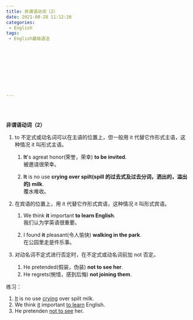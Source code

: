 ```yaml
---
title: 非谓语动词（2）
date: 2021-08-28 11:12:26
categories:
 - English
tags:
 - English基础语法










---
```


<br>
<br>



**非谓语动词（2）**

1. to 不定式或动名词可以在主语的位置上，但一般用 it 代替它作形式主语，这种情况 it 叫形式主语。

    1. **It**'s agreat honor(荣誉，荣幸) **to be invited**.  
        被邀请很荣幸。

    2. **It** is no use **crying over spilt(spill 的过去式及过去分词，洒出的，溢出的) milk**.  
        覆水难收。

2. 在宾语的位置上，用 it 代替它作形式宾语，这种情况 it 叫形式宾语。

    1. We think **it** important **to learn English**.  
        我们认为学英语很重要。

    2. I found **it** pleasant(令人愉快) **walking in the park**.  
        在公园里走是件乐事。

3. 对动名词不定式进行否定时，在不定式或动名词前加 not 否定。

    1. He pretended(假装，伪装) **not to see her**.
    2. He regrets(惋惜，感到后悔) **not joining them**.

练习：

1. <u>It</u> is no use <u>crying</u> over spilt milk.
2. We think <u>it</u> important <u>to learn</u> English.
3. He pretenden <u>not to see</u> her.